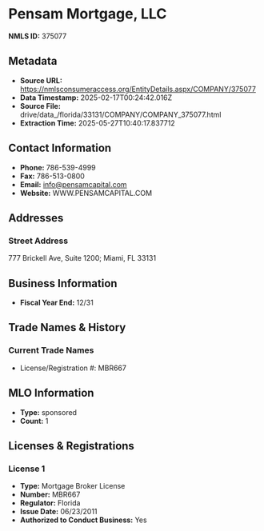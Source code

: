 # Pensam Mortgage, LLC

**NMLS ID:** 375077

## Metadata
- **Source URL:** https://nmlsconsumeraccess.org/EntityDetails.aspx/COMPANY/375077
- **Data Timestamp:** 2025-02-17T00:24:42.016Z
- **Source File:** drive/data_/florida/33131/COMPANY/COMPANY_375077.html
- **Extraction Time:** 2025-05-27T10:40:17.837712

## Contact Information
- **Phone:** 786-539-4999
- **Fax:** 786-513-0800
- **Email:** info@pensamcapital.com
- **Website:** WWW.PENSAMCAPITAL.COM

## Addresses
### Street Address
777 Brickell Ave, Suite 1200; Miami, FL 33131

## Business Information
- **Fiscal Year End:** 12/31

## Trade Names & History
### Current Trade Names
- License/Registration #: MBR667

## MLO Information
- **Type:** sponsored
- **Count:** 1

## Licenses & Registrations

### License 1
- **Type:** Mortgage Broker License
- **Number:** MBR667
- **Regulator:** Florida
- **Issue Date:** 06/23/2011
- **Authorized to Conduct Business:** Yes
